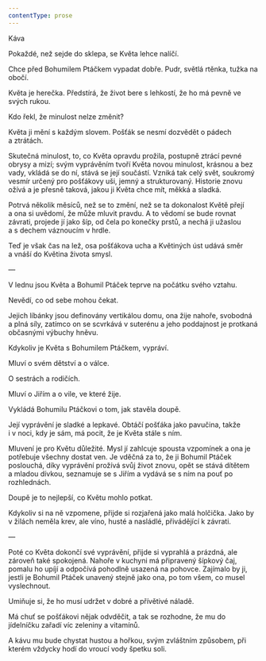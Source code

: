 ```yaml
---
contentType: prose
---
```


<section>

Káva

Pokaždé, než sejde do sklepa, se Květa lehce nalíčí.

Chce před Bohumilem Ptáčkem vypadat dobře. Pudr, světlá rtěnka, tužka na obočí.

Květa je herečka. Předstírá, že život bere s lehkostí, že ho má pevně ve svých rukou.

Kdo řekl, že minulost nelze změnit?

Květa ji mění s každým slovem. Pošťák se nesmí dozvědět o pádech a ztrátách.

Skutečná minulost, to, co Květa opravdu prožila, postupně ztrácí pevné obrysy a mizí; svým vyprávěním tvoří Květa novou minulost, krásnou a bez vady, vkládá se do ní, stává se její součástí. Vzniká tak celý svět, soukromý vesmír určený pro pošťákovy uši, jemný a strukturovaný. Historie znovu ožívá a je přesně taková, jakou ji Květa chce mít, měkká a sladká.

Potrvá několik měsíců, než se to změní, než se ta dokonalost Květě přejí a ona si uvědomí, že může mluvit pravdu. A to vědomí se bude rovnat závrati, projede jí jako šíp, od čela po konečky prstů, a nechá ji užaslou a s dechem váznoucím v hrdle.

Teď je však čas na lež, osa pošťákova ucha a Květiných úst udává směr a vnáší do Květina života smysl.

—

V lednu jsou Květa a Bohumil Ptáček teprve na počátku svého vztahu.

Nevědí, co od sebe mohou čekat.

Jejich líbánky jsou definovány vertikálou domu, ona žije nahoře, svobodná a plná síly, zatímco on se scvrkává v suterénu a jeho poddajnost je protkaná občasnými výbuchy hněvu.

Kdykoliv je Květa s Bohumilem Ptáčkem, vypráví.

Mluví o svém dětství a o válce.

O sestrách a rodičích.

Mluví o Jiřím a o vile, ve které žije.

Vykládá Bohumilu Ptáčkovi o tom, jak stavěla doupě.

Její vyprávění je sladké a lepkavé. Obtáčí pošťáka jako pavučina, takže i v noci, kdy je sám, má pocit, že je Květa stále s ním.

Mluvení je pro Květu důležité. Mysl jí zahlcuje spousta vzpomínek a ona je potřebuje všechny dostat ven. Je vděčná za to, že ji Bohumil Ptáček poslouchá, díky vyprávění prožívá svůj život znovu, opět se stává dítětem a mladou dívkou, seznamuje se s Jiřím a vydává se s ním na pouť po rozhlednách.

Doupě je to nejlepší, co Květu mohlo potkat.

Kdykoliv si na ně vzpomene, přijde si rozjařená jako malá holčička. Jako by v žilách neměla krev, ale víno, husté a nasládlé, přivádějící k závrati.

—

Poté co Květa dokončí své vyprávění, přijde si vyprahlá a prázdná, ale zároveň také spokojená. Nahoře v kuchyni má připravený šípkový čaj, pomalu ho upíjí a odpočívá pohodlně usazená na pohovce. Zajímalo by ji, jestli je Bohumil Ptáček unavený stejně jako ona, po tom všem, co musel vyslechnout.

Umiňuje si, že ho musí udržet v dobré a přívětivé náladě.

Má chuť se pošťákovi nějak odvděčit, a tak se rozhodne, že mu do jídelníčku zařadí víc zeleniny a vitamínů.

A kávu mu bude chystat hustou a hořkou, svým zvláštním způsobem, při kterém vždycky hodí do vroucí vody špetku soli.

</section>
